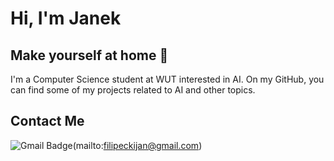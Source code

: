 # Hi, I'm Janek
## Make yourself at home :new_moon_with_face:

I'm a Computer Science student at WUT interested in AI. On my GitHub, you can find some of my projects related to AI and other topics. 



## Contact Me
![Gmail Badge](https://img.shields.io/badge/-filipeckijan@gmail.com-purple?style=flat-roundedrectangle&logo=Gmail&logoColor=white)(mailto:filipeckijan@gmail.com)
